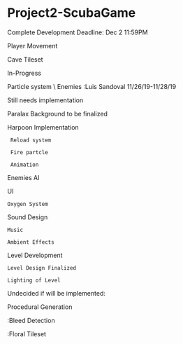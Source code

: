 # Project2-ScubaGame

Complete Development Deadline: Dec 2 11:59PM
  
  Player Movement
  
  Cave Tileset

In-Progress
  
  Particle system \ Enemies :Luis Sandoval 11/26/19-11/28/19

Still needs implementation
  
  Paralax Background to be finalized
 
 
  Harpoon Implementation
     
     Reload system
     
     Fire partcle
     
     Animation
  
  Enemies AI
 
  UI
    
    Oxygen System
  
  Sound Design
    
    Music
    
    Ambient Effects
    
  
  Level Development
    
    Level Design Finalized
    
    Lighting of Level
    
    
 
Undecided if will be implemented:
  
  Procedural Generation
  
  :Bleed Detection
  
  :Floral Tileset
 
